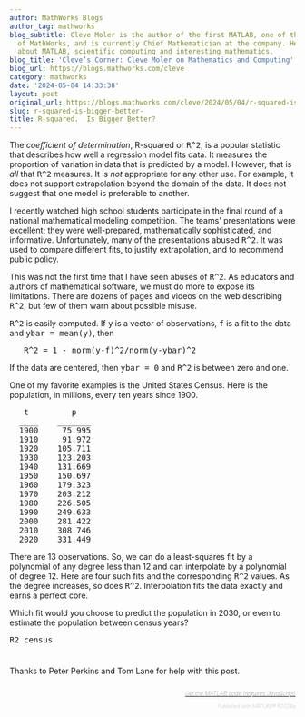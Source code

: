 ```yaml
---
author: MathWorks Blogs
author_tag: mathworks
blog_subtitle: Cleve Moler is the author of the first MATLAB, one of the founders
  of MathWorks, and is currently Chief Mathematician at the company. He writes here
  about MATLAB, scientific computing and interesting mathematics.
blog_title: 'Cleve’s Corner: Cleve Moler on Mathematics and Computing'
blog_url: https://blogs.mathworks.com/cleve
category: mathworks
date: '2024-05-04 14:33:38'
layout: post
original_url: https://blogs.mathworks.com/cleve/2024/05/04/r-squared-is-bigger-better/?s_tid=feedtopost
slug: r-squared-is-bigger-better-
title: R-squared.  Is Bigger Better?
---
```


<div class="content"><!--introduction-->
<p>The <i>coefficient of determination</i>, R-squared or <tt>R^2</tt>, is a popular statistic that describes how well a regression model fits data. It measures the proportion of variation in data that is predicted by a model. However, that is <i>all</i> that <tt>R^2</tt> measures. It is <i>not</i> appropriate for any other use. For example, it does not support extrapolation beyond the domain of the data. It does not suggest that one model is preferable to another.</p>

<p>I recently watched high school students participate in the final round of a national mathematical modeling competition. The teams' presentations were excellent; they were well-prepared, mathematically sophisticated, and informative. Unfortunately, many of the presentations abused <tt>R^2</tt>. It was used to compare different fits, to justify extrapolation, and to recommend public policy.</p>

<p>This was not the first time that I have seen abuses of <tt>R^2</tt>. As educators and authors of mathematical software, we must do more to expose its limitations. There are dozens of pages and videos on the web describing <tt>R^2</tt>, but few of them warn about possible misuse.</p>

<p>
<tt>R^2</tt> is easily computed. If <tt>y</tt> is a vector of observations, <tt>f</tt> is a fit to the data and <tt>ybar = mean(y)</tt>, then</p>

<pre>   R^2 = 1 - norm(y-f)^2/norm(y-ybar)^2</pre>
<p>If the data are centered, then <tt>ybar = 0</tt> and <tt>R^2</tt> is between zero and one.</p>

<!--/introduction-->
<p>One of my favorite examples is the United States Census. Here is the population, in millions, every ten years since 1900.</p>

<pre>   t         p
  ____    _______
  1900     75.995
  1910     91.972
  1920    105.711
  1930    123.203
  1940    131.669
  1950    150.697
  1960    179.323
  1970    203.212
  1980    226.505
  1990    249.633
  2000    281.422
  2010    308.746
  2020    331.449</pre>
<p>There are 13 observations. So, we can do a least-squares fit by a polynomial of any degree less than 12 and can interpolate by a polynomial of degree 12. Here are four such fits and the corresponding <tt>R^2</tt> values. As the degree increases, so does <tt>R^2</tt>. Interpolation fits the data exactly and earns a perfect core.</p>

<p>Which fit would you choose to predict the population in 2030, or even to estimate the population between census years?</p>

<pre class="codeinput">R2_census
</pre>
<img alt="" hspace="5" src="https://blogs.mathworks.com/cleve/files/R2_blog_01.png" vspace="5" /> <p>Thanks to Peter Perkins and Tom Lane for help with this post.</p>

<!-- 
    function grabCode_c876d07b32bc454d8001573d08d2f7aa() {
        // Remember the title so we can use it in the new page
        title = document.title;

        // Break up these strings so that their presence
        // in the Javascript doesn't mess up the search for
        // the MATLAB code.
        t1='c876d07b32bc454d8001573d08d2f7aa ' + '##### ' + 'SOURCE BEGIN' + ' #####';
        t2='##### ' + 'SOURCE END' + ' #####' + ' c876d07b32bc454d8001573d08d2f7aa';
    
        b=document.getElementsByTagName('body')[0];
        i1=b.innerHTML.indexOf(t1)+t1.length;
        i2=b.innerHTML.indexOf(t2);
 
        code_string = b.innerHTML.substring(i1, i2);
        code_string = code_string.replace(/REPLACE_WITH_DASH_DASH/g,'--');

        // Use /x3C/g instead of the less-than character to avoid errors 
        // in the XML parser.
        // Use '\x26#60;' instead of '<' so that the XML parser
        // doesn't go ahead and substitute the less-than character. 
        code_string = code_string.replace(/\x3C/g, '\x26#60;');

        copyright = 'Copyright 2024 The MathWorks, Inc.';

        w = window.open();
        d = w.document;
        d.write('<pre>\n');
        d.write(code_string);

        // Add copyright line at the bottom if specified.
        if (copyright.length > 0) {
            d.writeln('');
            d.writeln('%%');
            if (copyright.length > 0) {
                d.writeln('% _' + copyright + '_');
            }
        }

        d.write('</pre>\n');

        d.title = title + ' (MATLAB code)';
        d.close();
    }   
     -->
<p style="text-align: right; font-size: xx-small; font-weight: lighter; font-style: italic; color: gray;">
<br />
<a href=""><span style="font-size: x-small; font-style: italic;">Get 
      the MATLAB code <noscript>(requires JavaScript)</noscript>
</span></a>
<br />
<br />
      Published with MATLAB&reg; R2024a<br />
</p>

</div>

<!--
c876d07b32bc454d8001573d08d2f7aa ##### SOURCE BEGIN #####
%% R-squared.  Is Bigger Better?
% The _coefficient of determination_, R-squared or |R^2|, is a popular
% statistic that describes how well a regression model fits data.
% It measures the proportion of variation in data that is
% predicted by a model.  However, that is _all_ that |R^2|
% measures.  It is _not_ appropriate for any other use.  For example,
% it does not support extrapolation beyond the domain of the data.
% It does not suggest that one model is preferable to
% another.  
%
% I recently watched high school students participate in the
% final round of a national mathematical modeling competition.
% The teams' presentations were excellent; they were
% well-prepared, mathematically sophisticated, and informative.
% Unfortunately, many of the presentations abused |R^2|.  It was
% used to compare different fits, to justify extrapolation,
% and to recommend public policy.
%
% This was not the first time that I have seen abuses of |R^2|.
% As educators and authors of mathematical software, we must
% do more to expose its limitations.  There are dozens of pages
% and videos on the web describing |R^2|, but few of them warn
% about possible misuse.
%
% |R^2| is easily computed. 
% If |y| is a vector of observations, |f| is a fit to
% the data and |ybar = mean(y)|, then
% 
%     R^2 = 1 - norm(y-f)^2/norm(y-ybar)^2 
%
% If the data are centered, then |ybar = 0| and |R^2| is between
% zero and one.

%%
% One of my favorite examples is the United States Census.
% Here is the population, in millions, every ten years since 1900. 
%
%     t         p   
%    ____    _______
%    1900     75.995
%    1910     91.972
%    1920    105.711
%    1930    123.203
%    1940    131.669
%    1950    150.697
%    1960    179.323
%    1970    203.212
%    1980    226.505
%    1990    249.633
%    2000    281.422
%    2010    308.746
%    2020    331.449
%
% There are 13 observations.  So, we can do a least-squares fit
% by a polynomial of any degree less than 12 and can
% interpolate by a polynomial of degree 12.  Here are four such
% fits and the corresponding |R^2| values.  As the degree increases,
% so does |R^2|.  Interpolation fits the data exactly and earns
% a perfect core.
%
% Which fit would you choose to predict the population in 2030,
% or even to estimate the population between census years?

R2_census

%%
% Thanks to Peter Perkins and Tom Lane for help with this post.

##### SOURCE END ##### c876d07b32bc454d8001573d08d2f7aa
-->